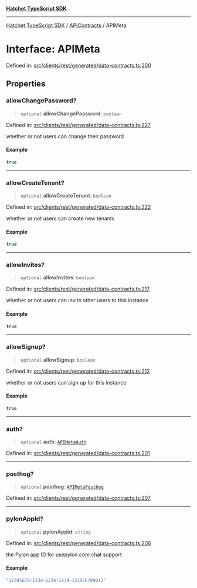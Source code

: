 [**Hatchet TypeScript SDK**](../../../../README.md)

***

[Hatchet TypeScript SDK](../../../../README.md) / [APIContracts](../README.md) / APIMeta

# Interface: APIMeta

Defined in: [src/clients/rest/generated/data-contracts.ts:200](https://github.com/hatchet-dev/hatchet/blob/0288a24f2e9f14787135b399bd47182f4d1260d9/sdks/typescript/src/clients/rest/generated/data-contracts.ts#L200)

## Properties

### allowChangePassword?

> `optional` **allowChangePassword**: `boolean`

Defined in: [src/clients/rest/generated/data-contracts.ts:227](https://github.com/hatchet-dev/hatchet/blob/0288a24f2e9f14787135b399bd47182f4d1260d9/sdks/typescript/src/clients/rest/generated/data-contracts.ts#L227)

whether or not users can change their password

#### Example

```ts
true
```

***

### allowCreateTenant?

> `optional` **allowCreateTenant**: `boolean`

Defined in: [src/clients/rest/generated/data-contracts.ts:222](https://github.com/hatchet-dev/hatchet/blob/0288a24f2e9f14787135b399bd47182f4d1260d9/sdks/typescript/src/clients/rest/generated/data-contracts.ts#L222)

whether or not users can create new tenants

#### Example

```ts
true
```

***

### allowInvites?

> `optional` **allowInvites**: `boolean`

Defined in: [src/clients/rest/generated/data-contracts.ts:217](https://github.com/hatchet-dev/hatchet/blob/0288a24f2e9f14787135b399bd47182f4d1260d9/sdks/typescript/src/clients/rest/generated/data-contracts.ts#L217)

whether or not users can invite other users to this instance

#### Example

```ts
true
```

***

### allowSignup?

> `optional` **allowSignup**: `boolean`

Defined in: [src/clients/rest/generated/data-contracts.ts:212](https://github.com/hatchet-dev/hatchet/blob/0288a24f2e9f14787135b399bd47182f4d1260d9/sdks/typescript/src/clients/rest/generated/data-contracts.ts#L212)

whether or not users can sign up for this instance

#### Example

```ts
true
```

***

### auth?

> `optional` **auth**: [`APIMetaAuth`](APIMetaAuth.md)

Defined in: [src/clients/rest/generated/data-contracts.ts:201](https://github.com/hatchet-dev/hatchet/blob/0288a24f2e9f14787135b399bd47182f4d1260d9/sdks/typescript/src/clients/rest/generated/data-contracts.ts#L201)

***

### posthog?

> `optional` **posthog**: [`APIMetaPosthog`](APIMetaPosthog.md)

Defined in: [src/clients/rest/generated/data-contracts.ts:207](https://github.com/hatchet-dev/hatchet/blob/0288a24f2e9f14787135b399bd47182f4d1260d9/sdks/typescript/src/clients/rest/generated/data-contracts.ts#L207)

***

### pylonAppId?

> `optional` **pylonAppId**: `string`

Defined in: [src/clients/rest/generated/data-contracts.ts:206](https://github.com/hatchet-dev/hatchet/blob/0288a24f2e9f14787135b399bd47182f4d1260d9/sdks/typescript/src/clients/rest/generated/data-contracts.ts#L206)

the Pylon app ID for usepylon.com chat support

#### Example

```ts
"12345678-1234-1234-1234-123456789012"
```
